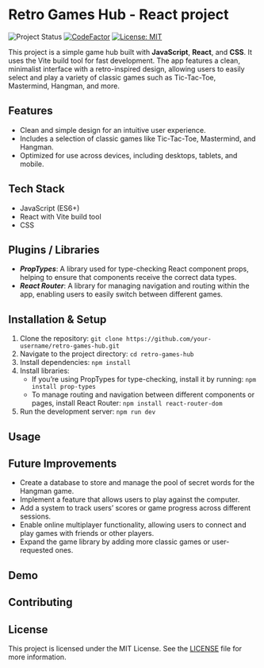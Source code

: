 # Retro Games Hub - React project

![Project Status](https://img.shields.io/badge/Project%20Status-In%20Progress-orange?style=flat-square)
[![CodeFactor](https://www.codefactor.io/repository/github/lindabgaa/retro-games-hub/badge?style=flat-square)](https://www.codefactor.io/repository/github/lindabgaa/retro-games-hub)
[![License: MIT](https://img.shields.io/badge/License-MIT-blue?style=flat-square)](LICENSE)

This project is a simple game hub built with **JavaScript**, **React**, and **CSS**. It uses the Vite build tool for fast development. The app features a clean, minimalist interface with a retro-inspired design, allowing users to easily select and play a variety of classic games such as Tic-Tac-Toe, Mastermind, Hangman, and more.

## Features

- Clean and simple design for an intuitive user experience.
- Includes a selection of classic games like Tic-Tac-Toe, Mastermind, and Hangman.
- Optimized for use across devices, including desktops, tablets, and mobile.

## Tech Stack

- JavaScript (ES6+)
- React with Vite build tool
- CSS

## Plugins / Libraries

- **_PropTypes_**: A library used for type-checking React component props, helping to ensure that components receive the correct data types.
- **_React Router_**: A library for managing navigation and routing within the app, enabling users to easily switch between different games.

## Installation & Setup

1. Clone the repository: `git clone https://github.com/your-username/retro-games-hub.git`
2. Navigate to the project directory: `cd retro-games-hub`
3. Install dependencies: `npm install`
4. Install libraries:
   - If you’re using PropTypes for type-checking, install it by running: `npm install prop-types`
   - To manage routing and navigation between different components or pages, install React Router: `npm install react-router-dom`
5. Run the development server: `npm run dev`

## Usage

## Future Improvements

- Create a database to store and manage the pool of secret words for the Hangman game.
- Implement a feature that allows users to play against the computer.
- Add a system to track users’ scores or game progress across different sessions.
- Enable online multiplayer functionality, allowing users to connect and play games with friends or other players.
- Expand the game library by adding more classic games or user-requested ones.

## Demo

## Contributing

## License

This project is licensed under the MIT License. See the [LICENSE](LICENSE) file for more information.
